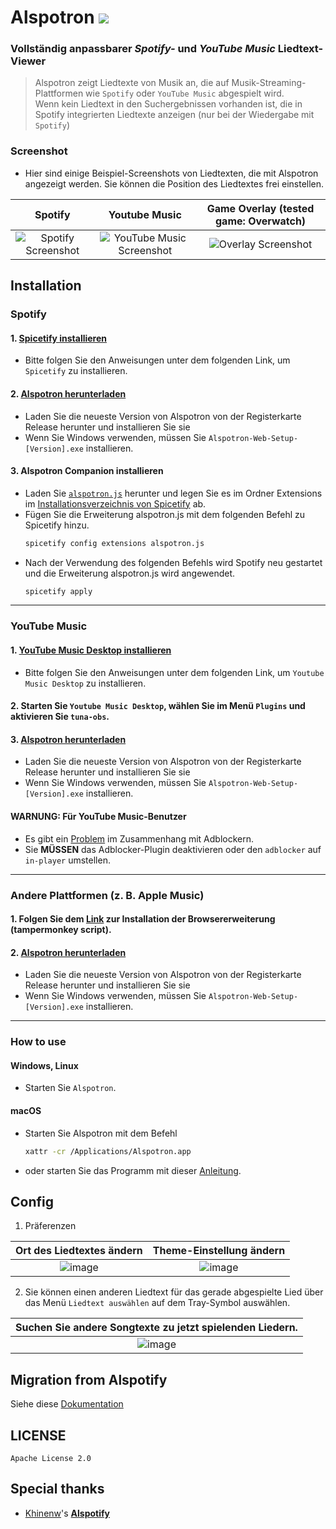 # Alspotron <a href="https://github.com/organization/alspotron/releases/latest"><img src="https://img.shields.io/github/downloads/organization/alspotron/total.svg"/></a>

### Vollständig anpassbarer *Spotify-* und *YouTube Music* Liedtext-Viewer

> Alspotron zeigt Liedtexte von Musik an, die auf Musik-Streaming-Plattformen wie `Spotify` oder `YouTube Music` abgespielt wird. \
> Wenn kein Liedtext in den Suchergebnissen vorhanden ist, die in Spotify integrierten Liedtexte anzeigen (nur bei der Wiedergabe mit `Spotify`)

### Screenshot

-   Hier sind einige Beispiel-Screenshots von Liedtexten, die mit Alspotron angezeigt werden. Sie können die Position des Liedtextes frei einstellen.

|                        Spotify                         |                                                        Youtube Music                                                        |                                         Game Overlay (tested game: Overwatch)                                         |
|:------------------------------------------------------:|:---------------------------------------------------------------------------------------------------------------------------:|:---------------------------------------------------------------------------------------------------------------------:|
| ![Spotify Screenshot](https://i.imgur.com/0JJMhaU.png) | ![YouTube Music Screenshot](https://github.com/organization/alspotron/assets/16558115/fc22323e-d0b2-4abc-882e-2281c13f4cf4) | ![Overlay Screenshot](https://github.com/organization/alspotron/assets/16558115/7bb95071-b8f7-45e1-af59-02e1586d5dcc) |

## Installation

### Spotify

#### 1.  [Spicetify installieren](https://github.com/khanhas/spicetify-cli)

  -   Bitte folgen Sie den Anweisungen unter dem folgenden Link, um `Spicetify` zu installieren.

#### 2.  [Alspotron herunterladen](https://github.com/organization/alspotron/releases)

  -   Laden Sie die neueste Version von Alspotron von der Registerkarte Release herunter und installieren Sie sie
  -   Wenn Sie Windows verwenden, müssen Sie `Alspotron-Web-Setup-[Version].exe` installieren.

#### 3.  Alspotron Companion installieren

  -   Laden Sie [`alspotron.js`](https://powernukkit.github.io/DownGit/#/home?directFile=1&url=https://github.com/organization/alspotron/blob/master/extensions/alspotron.js) herunter und legen Sie es im Ordner Extensions im [Installationsverzeichnis von Spicetify](https://spicetify.app/docs/advanced-usage/extensions/) ab.
  -   Fügen Sie die Erweiterung alspotron.js mit dem folgenden Befehl zu Spicetify hinzu.
      ```bash
      spicetify config extensions alspotron.js
      ```
  -   Nach der Verwendung des folgenden Befehls wird Spotify neu gestartet und die Erweiterung alspotron.js wird angewendet.
      ```bash
      spicetify apply
      ``` 

---

### YouTube Music

#### 1.  [YouTube Music Desktop installieren](https://github.com/th-ch/youtube-music/releases)

  -   Bitte folgen Sie den Anweisungen unter dem folgenden Link, um `Youtube Music Desktop` zu installieren.

#### 2.  Starten Sie `Youtube Music Desktop`, wählen Sie im Menü `Plugins` und aktivieren Sie `tuna-obs`.

#### 3.  [Alspotron herunterladen](https://github.com/organization/alspotron/releases)

  -   Laden Sie die neueste Version von Alspotron von der Registerkarte Release herunter und installieren Sie sie
  -   Wenn Sie Windows verwenden, müssen Sie `Alspotron-Web-Setup-[Version].exe` installieren.

#### WARNUNG: Für YouTube Music-Benutzer

- Es gibt ein [Problem](https://github.com/organization/alspotron/issues/1) im Zusammenhang mit Adblockern.
- Sie **MÜSSEN** das Adblocker-Plugin deaktivieren oder den `adblocker` auf `in-player` umstellen.

---

### Andere Plattformen (z. B. Apple Music)

#### 1. Folgen Sie dem [Link](https://github.com/univrsal/tuna) zur Installation der Browsererweiterung (tampermonkey script).
#### 2.  [Alspotron herunterladen](https://github.com/organization/alspotron/releases)
  -   Laden Sie die neueste Version von Alspotron von der Registerkarte Release herunter und installieren Sie sie
  -   Wenn Sie Windows verwenden, müssen Sie `Alspotron-Web-Setup-[Version].exe` installieren.

---

### How to use

#### Windows, Linux

-   Starten Sie `Alspotron`.

#### macOS

-   Starten Sie Alspotron mit dem Befehl
    ```bash
    xattr -cr /Applications/Alspotron.app
    ```
-   oder starten Sie das Programm mit dieser [Anleitung](https://www.macworld.com/article/672947/how-to-open-a-mac-app-from-an-unidentified-developer.html).

## Config

1.  Präferenzen

|                                        Ort des Liedtextes ändern                                         |                                         Theme-Einstellung ändern                                         |
|:--------------------------------------------------------------------------------------------------------:|:--------------------------------------------------------------------------------------------------------:|
| ![image](https://github.com/organization/alspotron/assets/16558115/d09cc0ec-cab7-4fd4-89fe-0836699e352a) | ![image](https://github.com/organization/alspotron/assets/16558115/2e4ae98b-559e-4e8d-b3bb-f5e3081bcf88) |

2.  Sie können einen anderen Liedtext für das gerade abgespielte Lied über das Menü `Liedtext auswählen` auf dem Tray-Symbol auswählen.

|                         Suchen Sie andere Songtexte zu jetzt spielenden Liedern.                         |
|:--------------------------------------------------------------------------------------------------------:|
| ![image](https://github.com/organization/alspotron/assets/16558115/0315c44e-27cb-4882-a7d8-e6e91531790a) |

## Migration from Alspotify

Siehe diese [Dokumentation](https://github.com/organization/alspotron/blob/master/MIGRATION_FROM_ALSPOTIFY.md)

## LICENSE

`Apache License 2.0`

## Special thanks

-   [Khinenw](https://github.com/HelloWorld017)'s **[Alspotify](https://github.com/HelloWorld017/alspotify)**

